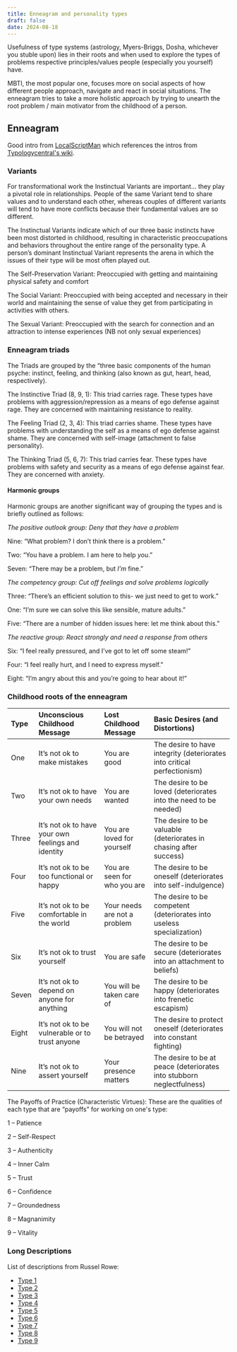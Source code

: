 ```yaml
---
title: Enneagram and personality types
draft: false
date: 2024-08-18
---
```


Usefulness of type systems (astrology, Myers-Briggs, Dosha, whichever you stuble upon) lies in their roots and when used to explore the types of problems respective principles/values people (especially you yourself) have.

MBTI, the most popular one, focuses more on social aspects of how different people approach, navigate and react in social situations. The enneagram tries to take a more holistic approach by trying to unearth the root problem / main motivator from the childhood of a person.

## Enneagram

Good intro from [LocalScriptMan](https://www.youtube.com/watch?v=2Sz7NM7wbSo) which references the intros from [Typologycentral's wiki](https://www.typologycentral.com/wiki/index.php/Typology_Central_Wiki_Main_Page#The_Enneagram_Types_-_Profile_Descriptions).

### Variants

For transformational work the Instinctual Variants are important… they play a pivotal role in relationships. People of the same Variant tend to share values and to understand each other, whereas couples of different variants will tend to have more conflicts because their fundamental values are so different.

The Instinctual Variants indicate which of our three basic instincts have been most distorted in childhood, resulting in characteristic preoccupations and behaviors throughout the entire range of the personality type. A person’s dominant Instinctual Variant represents the arena in which the issues of their type will be most often played out.

The Self-Preservation Variant: Preoccupied with getting and maintaining physical safety and comfort

The Social Variant: Preoccupied with being accepted and necessary in their world and maintaining the sense of value they get from participating in activities with others.

The Sexual Variant: Preoccupied with the search for connection and an attraction to intense experiences (NB not only sexual experiences)

### Enneagram triads

The Triads are grouped by the “three basic components of the human psyche: instinct, feeling, and thinking (also known as gut, heart, head, respectively).

The Instinctive Triad (8, 9, 1): This triad carries rage. These types have problems with aggression/repression as a means of ego defense against rage. They are concerned with maintaining resistance to reality.

The Feeling Triad (2, 3, 4): This triad carries shame. These types have problems with understanding the self as a means of ego defense against shame. They are concerned with self-image (attachment to false personality).

The Thinking Triad (5, 6, 7): This triad carries fear. These types have problems with safety and security as a means of ego defense against fear. They are concerned with anxiety.

#### Harmonic groups

Harmonic groups are another significant way of grouping the types and is briefly outlined as follows:

*The positive outlook group: Deny that they have a problem*

Nine: “What problem? I don’t think there is a problem.”

Two: “You have a problem. I am here to help *you*.”

Seven: “There may be a problem, but *I’m* fine.”

*The competency group: Cut off feelings and solve problems logically*

Three: “There’s an efficient solution to this- we just need to get to work.”

One: “I’m sure we can solve this like sensible, mature adults.”

Five: “There are a number of hidden issues here: let me think about this.”

*The reactive group: React strongly and need a response from others*

Six: “I feel really pressured, and I’ve got to let off some steam!”

Four: “I feel really hurt, and I need to express myself.”

Eight: “I’m angry about this and you’re going to hear about it!”

### Childhood roots of the enneagram

|Type|Unconscious Childhood Message|Lost Childhood Message|Basic Desires (and Distortions)|
|:-|:-|:-|:-|
|One|It’s not ok to make mistakes|You are good|The desire to have integrity (deteriorates into critical perfectionism)|
|Two|It’s not ok to have your own needs|You are wanted|The desire to be loved (deteriorates into the need to be needed)|
|Three|It’s not ok to have your own feelings and identity|You  are loved for yourself|The desire to be valuable (deteriorates in chasing after success)|
|Four|It’s not ok to be too functional or happy|You are seen for who you are|The  desire to be oneself (deteriorates into self-indulgence)|
|Five|It’s not ok to be comfortable in the world|Your needs are not a problem|The desire to be competent (deteriorates into useless specialization)|
|Six|It’s not ok to trust yourself|You are safe|The desire to be secure (deteriorates into an attachment to beliefs)|
|Seven|It’s not ok to depend on anyone for anything|You will be taken care of|The desire to be happy (deteriorates into frenetic escapism)|
|Eight|It’s not ok to be vulnerable or to trust anyone|You will not be betrayed|The desire to protect oneself (deteriorates into constant fighting)|
|Nine|It’s not ok to assert yourself|Your presence matters|The desire to be at peace (deteriorates into stubborn neglectfulness)|

The Payoffs of Practice (Characteristic Virtues): These are the qualities of each type that are “payoffs” for working on one's type:

1 – Patience

2 – Self-Respect

3 – Authenticity

4 – Inner Calm

5 – Trust

6 – Confidence

7 – Groundedness

8 – Magnanimity

9 – Vitality

### Long Descriptions

List of descriptions from Russel Rowe:

- [Type 1](https://www.russellrowe.com/enneagram-types/enneagram-type-1-description.pdf)
- [Type 2](https://www.russellrowe.com/enneagram-types/enneagram-type-2-description.pdf)
- [Type 3](https://www.russellrowe.com/enneagram-types/enneagram-type-3-description.pdf)
- [Type 4](https://www.russellrowe.com/enneagram-types/enneagram-type-4-description.pdf)
- [Type 5](https://www.russellrowe.com/enneagram-types/enneagram-type-5-description.pdf)
- [Type 6](https://www.russellrowe.com/enneagram-types/enneagram-type-6-description.pdf)
- [Type 7](https://www.russellrowe.com/enneagram-types/enneagram-type-7-description.pdf)
- [Type 8](https://www.russellrowe.com/enneagram-types/enneagram-type-8-description.pdf)
- [Type 9](https://www.russellrowe.com/enneagram-types/enneagram-type-9-description.pdf)
